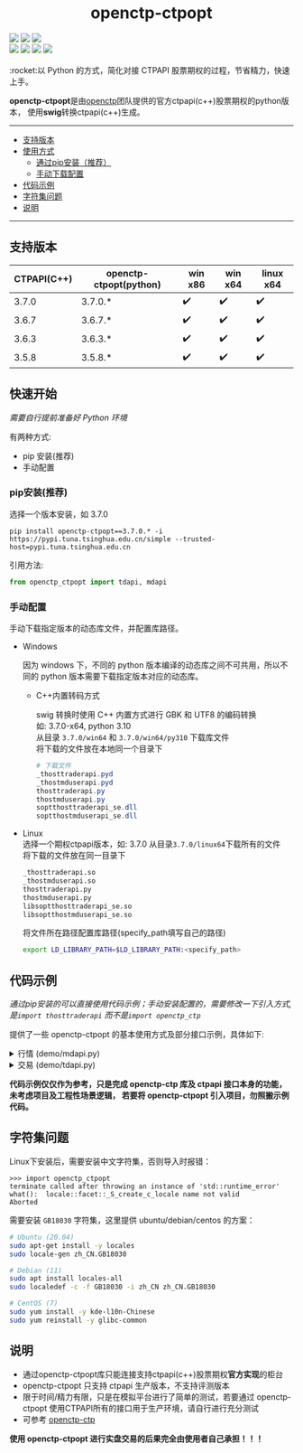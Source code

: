 <h1 align="center">openctp-ctpopt</h1>

<div>
    <a href="#"><img src="https://flat.badgen.net/badge/os/windows-x86/cyan?icon=windows" /></a>
    <a href="#"><img src="https://flat.badgen.net/badge/os/windows-x86_64/cyan?icon=windows" /></a>
    <a href="#"><img src="https://img.shields.io/badge/os-linux_x86_64-white?style=flat-square&logo=linux&logoColor=white&color=rgb(35%2C189%2C204)" /></a>
</div>
<div>
    <a href="#"><img src="https://flat.badgen.net/badge/python/3.7|3.8|3.9|3.10|3.11|3.12/blue" /></a>
    <a href="https://pepy.tech/project/openctp-ctpopt" ><img src="https://static.pepy.tech/badge/openctp-ctpopt" /></a>
    <a href="#" ><img src="https://flat.badgen.net/badge/license/BSD-3/blue?" /></a>
    <a href="#" ><img src="https://flat.badgen.net/badge/CI/success/green?icon=github" /></a>
</div>
<br>
:rocket:以 Python 的方式，简化对接 CTPAPI 股票期权的过程，节省精力，快速上手。

**openctp-ctpopt**是由[openctp](https://github.com/openctp)团队提供的官方ctpapi(c++)股票期权的python版本，
使用**swig**转换ctpapi(c++)生成。

---

* [支持版本](#支持版本)
* [使用方式](#使用方式)
    * [通过pip安装（推荐）](#通过pip安装)
    * [手动下载配置](#手动下载配置)
* [代码示例](#代码示例)
* [字符集问题](#字符集问题)
* [说明](#说明)

---

## 支持版本

| CTPAPI(C++) | openctp-ctpopt(python) | win x86            | win x64            | linux x64          |
|-------------|------------------------|--------------------|--------------------|--------------------|
| 3.7.0       | 3.7.0.*                | :heavy_check_mark: | :heavy_check_mark: | :heavy_check_mark: |
| 3.6.7       | 3.6.7.*                | :heavy_check_mark: | :heavy_check_mark: | :heavy_check_mark: |
| 3.6.3       | 3.6.3.*                | :heavy_check_mark: | :heavy_check_mark: | :heavy_check_mark: |
| 3.5.8       | 3.5.8.*                | :heavy_check_mark: | :heavy_check_mark: | :heavy_check_mark: |

## 快速开始

*需要自行提前准备好 Python 环境*

有两种方式:
- pip 安装(推荐)
- 手动配置

### pip安装(推荐)

选择一个版本安装，如 3.7.0

```shell
pip install openctp-ctpopt==3.7.0.* -i https://pypi.tuna.tsinghua.edu.cn/simple --trusted-host=pypi.tuna.tsinghua.edu.cn
```

引用方法:

```python 
from openctp_ctpopt import tdapi, mdapi
```

### 手动配置

手动下载指定版本的动态库文件，并配置库路径。

- Windows

  因为 windows 下，不同的 python 版本编译的动态库之间不可共用，所以不同的 python 版本需要下载指定版本对应的动态库。

    - C++内置转码方式

      swig 转换时使用 C++ 内置方式进行 GBK 和 UTF8 的编码转换  
      如: 3.7.0-x64, python 3.10  
      从目录 `3.7.0/win64` 和 `3.7.0/win64/py310` 下载库文件  
      将下载的文件放在本地同一个目录下
      ```PowerShell 
      # 下载文件
      _thosttraderapi.pyd
      _thostmduserapi.pyd
      thosttraderapi.py
      thostmduserapi.py
      soptthosttraderapi_se.dll
      soptthostmduserapi_se.dll 
      ```

- Linux  
  选择一个期权ctpapi版本，如: 3.7.0
  从目录`3.7.0/linux64`下载所有的文件  
  将下载的文件放在同一目录下
  ```bash
  _thosttraderapi.so
  _thostmduserapi.so
  thosttraderapi.py
  thostmduserapi.py
  libsoptthosttraderapi_se.so
  libsoptthostmduserapi_se.so
  ```
  将文件所在路径配置库路径(specify_path填写自己的路径)
  ```bash
  export LD_LIBRARY_PATH=$LD_LIBRARY_PATH:<specify_path>
  ```

## 代码示例

*通过pip安装的可以直接使用代码示例；手动安装配置的，需要修改一下引入方式, 是`import thosttraderapi`
而不是`import openctp_ctp`*

提供了一些 openctp-ctpopt 的基本使用方式及部分接口示例，具体如下:

<details>
<summary> 行情 (demo/mdapi.py) </summary>

    - 登录
    - 订阅行情

</details>

<details>
<summary> 交易 (demo/tdapi.py) </summary>

    - 登录
    - 投资者结算结果确认
    - 请求查询合约
    - 请求查询行情
    - 请求查询交易编码
    - 查询交易所
    - 请求查询资金账户

</details>

**代码示例仅仅作为参考，只是完成 openctp-ctp 库及 ctpapi 接口本身的功能，未考虑项目及工程性场景逻辑，
若要将 openctp-ctpopt 引入项目，勿照搬示例代码。**


## 字符集问题

Linux下安装后，需要安装中文字符集，否则导入时报错：

```text
>>> import openctp_ctpopt
terminate called after throwing an instance of 'std::runtime_error'
what():  locale::facet::_S_create_c_locale name not valid
Aborted
```

需要安装 `GB18030` 字符集，这里提供 ubuntu/debian/centos 的方案：

```bash
# Ubuntu (20.04)
sudo apt-get install -y locales
sudo locale-gen zh_CN.GB18030

# Debian (11)
sudo apt install locales-all
sudo localedef -c -f GB18030 -i zh_CN zh_CN.GB18030

# CentOS (7)
sudo yum install -y kde-l10n-Chinese
sudo yum reinstall -y glibc-common
```

## 说明

- 通过openctp-ctpopt库只能连接支持ctpapi(c++)股票期权**官方实现**的柜台
- openctp-ctpopt 只支持 ctpapi 生产版本，不支持评测版本
- 限于时间/精力有限，只是在模拟平台进行了简单的测试，若要通过 openctp-ctpopt
  使用CTPAPI所有的接口用于生产环境，请自行进行充分测试
- 可参考 [openctp-ctp](https://github.com/openctp/openctp-ctp-python)

**使用 openctp-ctpopt 进行实盘交易的后果完全由使用者自己承担！！！**
